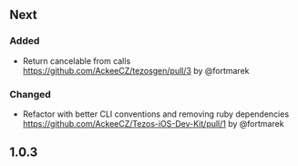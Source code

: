 ## Next

### Added

- Return cancelable from calls https://github.com/AckeeCZ/tezosgen/pull/3 by @fortmarek

### Changed

- Refactor with better CLI conventions and removing ruby dependencies https://github.com/AckeeCZ/Tezos-iOS-Dev-Kit/pull/1 by @fortmarek

## 1.0.3
